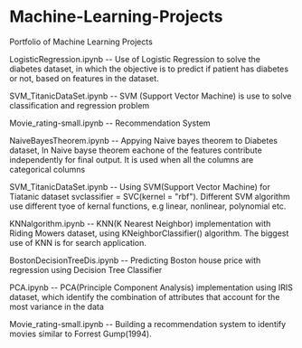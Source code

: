 # Machine-Learning-Projects
Portfolio of Machine Learning Projects 

LogisticRegression.ipynb -- Use of Logistic Regression to solve the diabetes dataset, in which the objective is to predict if patient has diabetes
                           or not, based on features in the dataset. 

SVM_TitanicDataSet.ipynb -- SVM (Support Vector Machine) is use to solve classification and regression problem

Movie_rating-small.ipynb -- Recommendation System 

NaiveBayesTheorem.ipynb -- Appying Naive bayes theorem to Diabetes dataset, In Naive bayse theorem eachone of the features contribute independently for final      output. It is used when all the columns are categorical columns 
                          
SVM_TitanicDataSet.ipynb -- Using SVM(Support Vector Machine) for Tiatanic dataset svclassifier = SVC(kernel = "rbf"). Different SVM algorithm use different tyoe of                            kernal functions, e.g linear, nonlinear, polynomial etc.   

KNNalgorithm.ipynb -- KNN(K Nearest Neighbor) implementation with Riding Mowers dataset, using KNeighborClassifier() algorithm. The biggest use of KNN is for search application. 

BostonDecisionTreeDis.ipynb -- Predicting Boston house price with regression using Decision Tree Classifier 

PCA.ipynb -- PCA(Principle Component Analysis) implementation using IRIS dataset, which identify the combination of attributes that account for the most variance in the data

Movie_rating-small.ipynb -- Building a recommendation system to identify movies similar to Forrest Gump(1994).
